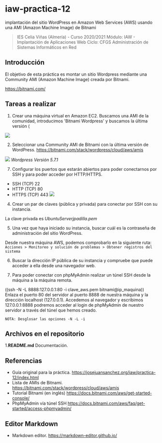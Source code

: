 # iaw-practica-12
implantación del sitio WordPress en Amazon Web Services (AWS) usando una AMI (Amazon Machine Image) de Bitnami

> IES Celia Viñas (Almería) - Curso 2020/2021
Módulo: IAW - Implantación de Aplicaciones Web
Ciclo: CFGS Administración de Sistemas Informáticos en Red

**Introducción**
------------
El objetivo de esta práctica es montar un sitio Wordpress mediante una Community AMI (Amazon Machine Image) creada por Bitnami.

https://bitnami.com/

**Tareas a realizar**
------------
1. Crear una máquina virtual en Amazon EC2. Buscamos una AMI de la comunidad, introducimos 'Bitnami Wordpress' y buscamos la última versión (

![](https://i.imgur.com/gU2pzHo.png)

2. Seleccionar una Community AMI de Bitnami con la última versión de WordPress. https://bitnami.com/stack/wordpress/cloud/aws/amis

![](https://i.imgur.com/eBsdeMY.png)
*Wordpress Versión 5.7.1*

7. Configurar los puertos que estarán abiertos para poder conectarnos por SSH y para poder acceder por HTTP/HTTPS.

- SSH (TCP) 22
- HTTP (TCP) 80
- HTTPS (TCP) 443
![](https://i.imgur.com/qHfsY0y.png)

4. Crear un par de claves (pública y privada) para conectar por SSH con su instancia.

La clave privada es *UbuntuServerjpadilla.pem*

5. Una vez que haya iniciado su instancia, buscar cuál es la contraseña de administración del sitio WordPress.

Desde nuestra máquina AWS, podemos comprobarlo en la siguiente ruta:
`Acciones > Monitoreo y solución de problemas > Obtener registros del sistema`

6. Buscar la dirección IP pública de su instancia y compruebe que puede acceder a ella desde una navegador web.

7. Para poder conectar con phpMyAdmin realizar un túnel SSH desde la máquina a la máquina remota.

((ssh -N -L 8888:127.0.0.1:80 -i clave_aws.pem bitnami@ip_maquina))
Enlaza el puerto 80 del servidor al puerto 8888 de nuestra máquina y la dirección localhost (127.0.0.1). Accedemos al navegador y escribimos 127.0.0.1:8888 podremos acceder al login de phpMyAdmin de nuestro servidor a través del túnel que hemos creado.

`NOTA: Desglosar las opciones -N -L -i`

**Archivos en el repositorio**
------------
1.**README.md** Documentación.

**Referencias**
------------
- Guía original para la práctica.
https://josejuansanchez.org/iaw/practica-12/index.html
- Lista de AMIs de Bitnami.
https://bitnami.com/stack/wordpress/cloud/aws/amis
- Tutorial Bitnami (en inglés)
https://docs.bitnami.com/aws/get-started-console/
- PhpMyAdmin vía túnel SSH
https://docs.bitnami.com/aws/faq/get-started/access-phpmyadmin/


**Editor Markdown**
------------
- Markdown editor.
https://markdown-editor.github.io/

